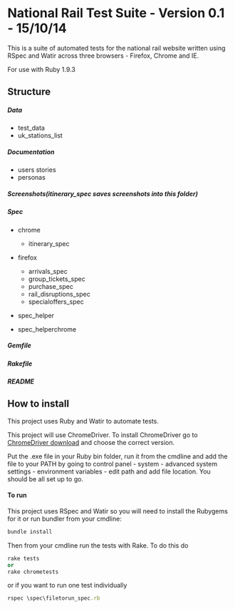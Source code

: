 # National Rail Test Suite - Version 0.1 - 15/10/14

This is a suite of automated tests for the national rail website written using RSpec and Watir across three browsers - Firefox, Chrome and IE. 

For use with Ruby 1.9.3 

## Structure 

##### Data 
* test_data 
* uk_stations_list

##### Documentation
* users stories 
* personas 

##### Screenshots(itinerary_spec saves screenshots into this folder)

##### Spec 
* chrome 
    - itinerary_spec 
    
* firefox 
    - arrivals_spec 
    - group_tickets_spec
    - purchase_spec 
    - rail_disruptions_spec 
    - specialoffers_spec
* spec_helper 
* spec_helperchrome

##### Gemfile
##### Rakefile
##### README


## How to install 

This project uses Ruby and Watir to automate tests.

This project will use ChromeDriver. To install ChromeDriver go to [ChromeDriver download](http://chromedriver.storage.googleapis.com/index.html) and choose the correct version.

Put the .exe file in your Ruby bin folder, run it from the cmdline and add the file to your PATH by going to control panel - system - advanced system settings - environment variables - edit path and add file location. You should be all set up to go.

#### To run

This project uses RSpec and Watir so you will need to install the Rubygems for it or run bundler from your cmdline:

```ruby
bundle install
``` 

Then from your cmdline run the tests with Rake. To do this do
```ruby
rake tests
or
rake chrometests
```
or if you want to run one test individually
```ruby
rspec \spec\filetorun_spec.rb
```

